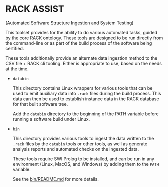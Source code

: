 RACK ASSIST
===========

(Automated Software Structure Ingestion and System Testing)

This toolset provides for the ability to do various automated tasks,
guided by the core RACK ontology.  These tools are designed to be run
directly from the command-line or as part of the build process of the
software being certified.

These tools additionally provide an alternate data ingestion method to
the CSV file + RACK cli tooling.  Either is appropriate to use, based
on the needs at the time.


* `databin`

   This directory contains Linux wrappers for various tools that can
   be used to emit auxiliary data into `.rack` files during the build
   process. This data can then be used to establish instance data in
   the RACK database for that built software tree.

   Add the `databin` directory to the beginning of the PATH variable
   before running a software build under Linux.

* `bin`

   This directory provides various tools to ingest the data written to
   the `.rack` files by the `databin` tools or other tools, as well as
   generate analysis reports and automated checks on the ingested
   data.

   These tools require SWI Prolog to be installed, and can be run in
   any environment (Linux, MacOS, and Windows) by adding them to the
   `PATH` variable.

   See the [bin/README.md](bin/README.md) for more details.
